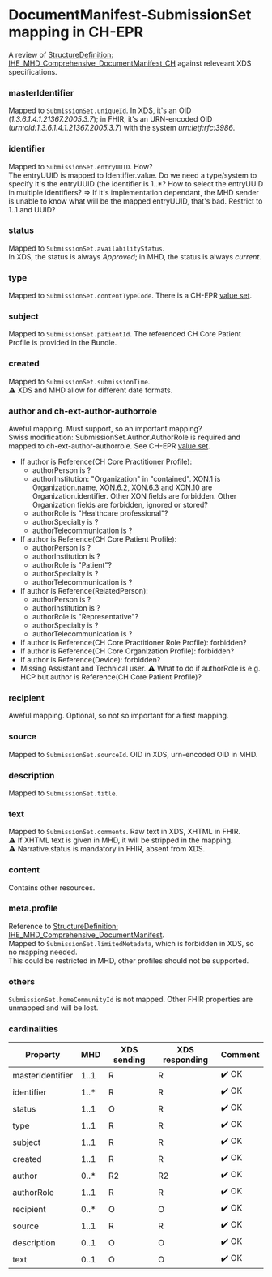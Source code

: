 # DocumentManifest-SubmissionSet mapping in CH-EPR

A review of [StructureDefinition: IHE_MHD_Comprehensive_DocumentManifest_CH](http://fhir.ch/ig/ch-epr-mhealth/StructureDefinition-ch-mhd-comprehensive-documentmanifest.html) against releveant XDS specifications.

### masterIdentifier
Mapped to `SubmissionSet.uniqueId`. In XDS, it's an OID (*1.3.6.1.4.1.21367.2005.3.7*); in FHIR, it's an URN-encoded OID (*urn:oid:1.3.6.1.4.1.21367.2005.3.7*) with the system *urn:ietf:rfc:3986*.

### identifier
Mapped to `SubmissionSet.entryUUID`. How?<br>
The entryUUID is mapped to Identifier.value. Do we need a type/system to specify it's the entryUUID (the identifier is 1..\*? How to select the entryUUID in multiple identifiers? => If it's implementation dependant, the MHD sender is unable to know what will be the mapped entryUUID, that's bad. Restrict to 1..1 and UUID?

### status
Mapped to `SubmissionSet.availabilityStatus`.<br>
In XDS, the status is always *Approved*; in MHD, the status is always *current*.

### type
Mapped to `SubmissionSet.contentTypeCode`. There is a CH-EPR [value set](http://fhir.ch/ig/ch-epr-term/ValueSet-SubmissionSet.contentTypeCode.html).

### subject
Mapped to `SubmissionSet.patientId`. The referenced CH Core Patient Profile is provided in the Bundle.

### created
Mapped to `SubmissionSet.submissionTime`.<br>
⚠️ XDS and MHD allow for different date formats.

### author and ch-ext-author-authorrole
Aweful mapping. Must support, so an important mapping?<br>
Swiss modification: SubmissionSet.Author.AuthorRole is required and mapped to ch-ext-author-authorrole. See CH-EPR [value set](http://fhir.ch/ig/ch-epr-term/ValueSet-SubmissionSet.Author.AuthorRole.html).<br>
- If author is Reference(CH Core Practitioner Profile):
  - authorPerson is ?
  - authorInstitution: "Organization" in "contained". XON.1 is Organization.name, XON.6.2, XON.6.3 and XON.10 are Organization.identifier. Other XON fields are forbidden. Other Organization fields are forbidden, ignored or stored?
  - authorRole is "Healthcare professional"?
  - authorSpecialty is ?
  - authorTelecommunication is ?
- If author is Reference(CH Core Patient Profile):
  - authorPerson is ?
  - authorInstitution is ?
  - authorRole is "Patient"?
  - authorSpecialty is ?
  - authorTelecommunication is ?
- If author is Reference(RelatedPerson):
  - authorPerson is ?
  - authorInstitution is ?
  - authorRole is "Representative"?
  - authorSpecialty is ?
  - authorTelecommunication is ?
- If author is Reference(CH Core Practitioner Role Profile): forbidden?
- If author is Reference(CH Core Organization Profile): forbidden?
- If author is Reference(Device): forbidden?
- Missing Assistant and Technical user.
⚠️ What to do if authorRole is e.g. HCP but author is Reference(CH Core Patient Profile)?

### recipient
Aweful mapping. Optional, so not so important for a first mapping.

### source
Mapped to `SubmissionSet.sourceId`. OID in XDS, urn-encoded OID in MHD.

### description
Mapped to `SubmissionSet.title`.

### text
Mapped to `SubmissionSet.comments`. Raw text in XDS, XHTML in FHIR.<br>
⚠️ If XHTML text is given in MHD, it will be stripped in the mapping.<br>
⚠️ Narrative.status is mandatory in FHIR, absent from XDS.

### content
Contains other resources.

### meta.profile
Reference to [StructureDefinition: IHE_MHD_Comprehensive_DocumentManifest](http://fhir.ch/ig/ch-epr-mhealth/StructureDefinition-IHE.MHD.Comprehensive.DocumentManifest.html).<br>
Mapped to `SubmissionSet.limitedMetadata`, which is forbidden in XDS, so no mapping needed.<br>
This could be restricted in MHD, other profiles should not be supported.

### others
`SubmissionSet.homeCommunityId` is not mapped. Other FHIR properties are unmapped and will be lost.

### cardinalities

| Property | MHD | XDS sending | XDS responding | Comment |
| ------------ | ------------ | ------------ | ------------ | ------------ |
| masterIdentifier | 1..1 | R | R | ✔️ OK |
| identifier | 1..*	| R | R | ✔️ OK |
| status | 1..1 | O | R | ✔️ OK |
| type | 1..1 | R | R | ✔️ OK |
| subject | 1..1 | R | R | ✔️ OK |
| created | 1..1 | R | R | ✔️ OK |
| author | 0..*	| R2 | R2 | ✔️ OK |
| authorRole | 1..1	| R | R | ✔️ OK |
| recipient | 0..* | O | O | ✔️ OK |
| source | 1..1 | R | R | ✔️ OK |
| description | 0..1 | O | O | ✔️ OK |
| text | 0..1 | O | O | ✔️ OK |
